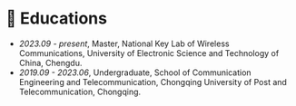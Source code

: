 # 📖 Educations
- *2023.09 - present*, Master, National Key Lab of Wireless Communications, University of Electronic Science and Technology of China, Chengdu.
- *2019.09 - 2023.06*, Undergraduate, School of Communication Engineering and Telecommunication, Chongqing University of Post and Telecommunication, Chongqing.
